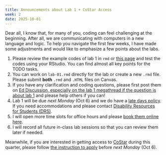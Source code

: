 ```yaml
---
title: Announcements about Lab 1 + CoStar Access
week: 2
date: 2025-10-01
---
```


Dear all, I know that, for many of you, coding can feel challenging at the beginning. After all, we are communicating with computers in a new language and logic. To help you navigate the first few weeks, I have made some adjustments and would like to emphasize a few points about the labs.

1. Please review the example codes of lab 1 in `rmd` or [this page](https://www.yuehaoyu.com/data-analytics-visualization/labs/lab-01) and test the codes using your RStudio. You can find almost all key points for the TODO tasks. 
1. You can work on `lab-01.rmd` directly for the lab or create a new `.rmd` file. Please submit **both** `.rmd` and `.HTML` files on Canvas. 
1. If you have any clarification and coding questions, please first post them on [Ed Discussion, especially on the lab 1 megathread if the question is about lab 1](https://edstem.org/us/courses/86258/discussion/7047765) and please help others if you can!
1. Lab 1 will be due *next Monday* (Oct 6) and we do have a [late days policy](https://www.yuehaoyu.com/data-analytics-visualization/syllabus/#course-requirements). If you need accommodations and please contact [Disability Resources for Students (DRS)](https://depts.washington.edu/uwdrs/). 
1. I will open more time slots for office hours and please [book them online here](https://calendar.google.com/calendar/u/0/appointments/AcZssZ2EtqybbA68awqzWkk53rxGxuiNCS0W4pbkZdc=?gv=true).
1.	I will record all future in-class lab sessions so that you can review them later if needed. 

Meanwhile, if you are interested in getting access to [CoStar](https://www.costar.com/) during this quarter, please follow [the instruction to apply](https://edstem.org/us/courses/86258/discussion/7047021) before *next Monday* (Oct 6). 
